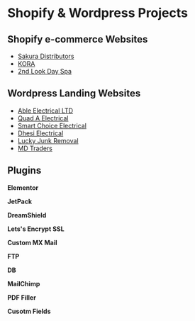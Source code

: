 # Shopify & Wordpress Projects

## Shopify e-commerce Websites

- [Sakura Distributors](https://sakuracanada.com/)
- [KORA](https://koracanada.ca/)
- [2nd Look Day Spa](https://2ndlookdayspa.com/)

## Wordpress Landing Websites

- [Able Electrical LTD](https://ableelectricalltd.com/)
- [Quad A Electrical](https://quadaelectrical.ca/)
- [Smart Choice Electrical](https://smartchoiceelectrical.ca/)
- [Dhesi Electrical](https://dhesielectrical.com/)
- [Lucky Junk Removal](https://luckyjunkremoval.ca/)
- [MD Traders](https://mdtraders.ca/)

## Plugins

**Elementor**

**JetPack**

**DreamShield**

**Lets's Encrypt SSL**

**Custom MX Mail**

**FTP**

**DB**

**MailChimp**

**PDF Filler**

**Cusotm Fields**
